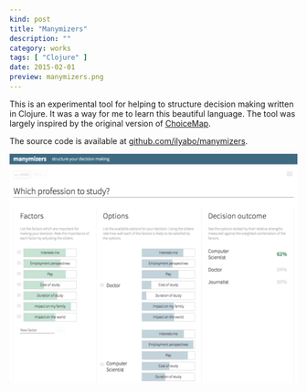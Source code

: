 ```yaml
---
kind: post
title: "Manymizers"
description: ""
category: works
tags: [ "Clojure" ]
date: 2015-02-01
preview: manymizers.png
---
```



This is an experimental tool for helping to structure decision making written in Clojure.
It was a way for me to learn this beautiful language. 
The tool was largely inspired by the original version of 
[ChoiceMap](https://techcrunch.com/2014/01/09/meet-choicemap-a-new-app-that-helps-you-make-better-decisions/).

The source code is available at [github.com/ilyabo/manymizers](https://github.com/ilyabo/manymizers).

![](manymizers.png)

         





